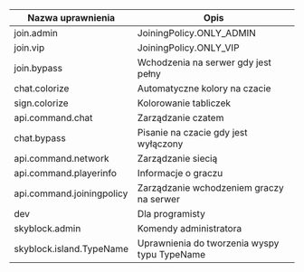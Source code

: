 | Nazwa uprawnienia         	| Opis                                         	|
|---------------------------	|----------------------------------------------	|
| join.admin                	| JoiningPolicy.ONLY_ADMIN                     	|
| join.vip                  	| JoiningPolicy.ONLY_VIP                       	|
| join.bypass               	| Wchodzenia na serwer gdy jest pełny          	|
| chat.colorize             	| Automatyczne kolory na czacie                	|
| sign.colorize                 | Kolorowanie tabliczek                         |
| api.command.chat          	| Zarządzanie czatem                           	|
| chat.bypass               	| Pisanie na czacie gdy jest wyłączony         	|
| api.command.network       	| Zarządzanie siecią                           	|
| api.command.playerinfo    	| Informacje o graczu                          	|
| api.command.joiningpolicy 	| Zarządzanie wchodzeniem graczy na serwer     	|
| dev                       	| Dla programisty                              	|
| skyblock.admin            	| Komendy administratora                       	|
| skyblock.island.TypeName  	| Uprawnienia do tworzenia wyspy typu TypeName 	|